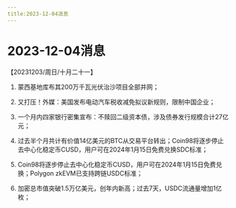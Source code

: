 ```yaml
---
title:2023-12-04消息
---
```

# 2023-12-04消息
【20231203/周日/十月二十一】
1. 蒙西基地库布其200万千瓦光伏治沙项目全部并网；

2. 又打压！外媒：美国发布电动汽车税收减免拟议新规则，限制中国企业；

3. 一个月内四家银行密集宣布：不赎回二级资本债，涉及债券发行规模合计27亿元；

4. 过去半个月共计有价值14亿美元的BTC从交易平台转出；Coin98将逐步停止去中心化稳定币CUSD，用户可在2024年1月15日免费兑换SDC标准；

5. Coin98将逐步停止去中心化稳定币CUSD，用户可在2024年1月15日免费兑换；Polygon zkEVM已支持跨链USDC标准；

6. 加密总市值突破1.5万亿美元，创年内新高；过去7天，USDC流通量增加1亿枚；